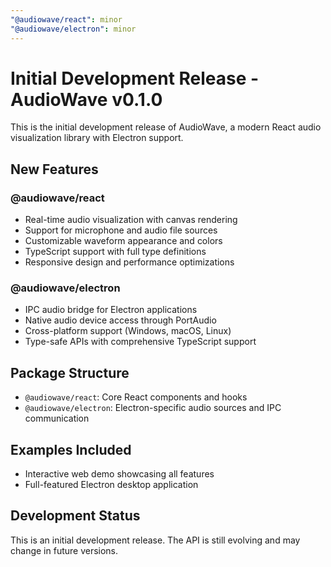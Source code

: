 ```yaml
---
"@audiowave/react": minor
"@audiowave/electron": minor
---
```


# Initial Development Release - AudioWave v0.1.0

This is the initial development release of AudioWave, a modern React audio visualization library with Electron support.

## New Features

### @audiowave/react
- Real-time audio visualization with canvas rendering
- Support for microphone and audio file sources
- Customizable waveform appearance and colors
- TypeScript support with full type definitions
- Responsive design and performance optimizations

### @audiowave/electron
- IPC audio bridge for Electron applications
- Native audio device access through PortAudio
- Cross-platform support (Windows, macOS, Linux)
- Type-safe APIs with comprehensive TypeScript support

## Package Structure

- `@audiowave/react`: Core React components and hooks
- `@audiowave/electron`: Electron-specific audio sources and IPC communication

## Examples Included

- Interactive web demo showcasing all features
- Full-featured Electron desktop application

## Development Status

This is an initial development release. The API is still evolving and may change in future versions.
